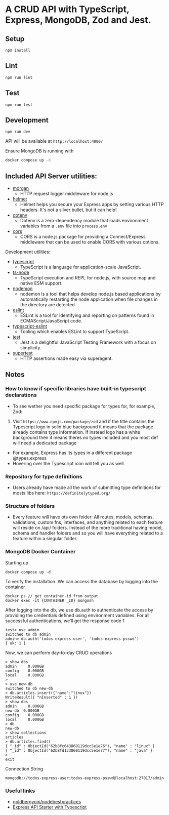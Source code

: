 # A CRUD API with TypeScript, Express, MongoDB, Zod and Jest. 

## Setup

```
npm install
```

## Lint

```
npm run lint
```

## Test

```
npm run test
```

## Development

```
npm run dev
```

API will be available at `http://localhost:4000/`

Ensure MongoDB is running with

```sh
docker compose up -d
```



## Included API Server utilities:

- [morgan](https://www.npmjs.com/package/morgan)
  - HTTP request logger middleware for node.js
- [helmet](https://www.npmjs.com/package/helmet)
  - Helmet helps you secure your Express apps by setting various HTTP headers. It's not a silver bullet, but it can help!
- [dotenv](https://www.npmjs.com/package/dotenv)
  - Dotenv is a zero-dependency module that loads environment variables from a `.env` file into `process.env`
- [cors](https://www.npmjs.com/package/cors)
  - CORS is a node.js package for providing a Connect/Express middleware that can be used to enable CORS with various options.

Development utilities:

- [typescript](https://www.npmjs.com/package/typescript)
  - TypeScript is a language for application-scale JavaScript.
- [ts-node](https://www.npmjs.com/package/ts-node)
  - TypeScript execution and REPL for node.js, with source map and native ESM support.
- [nodemon](https://www.npmjs.com/package/nodemon)
  - nodemon is a tool that helps develop node.js based applications by automatically restarting the node application when file changes in the directory are detected.
- [eslint](https://www.npmjs.com/package/eslint)
  - ESLint is a tool for identifying and reporting on patterns found in ECMAScript/JavaScript code.
- [typescript-eslint](https://typescript-eslint.io/)
  - Tooling which enables ESLint to support TypeScript.
- [jest](https://www.npmjs.com/package/jest)
  - Jest is a delightful JavaScript Testing Framework with a focus on simplicity.
- [supertest](https://www.npmjs.com/package/supertest)
  - HTTP assertions made easy via superagent.

## Notes

### How to know if specific libraries have built-in typescript declarations
- To see wether you need specific package for types for, for example, Zod: 
1. Visit `https://www.npmjs.com/package/zod` and if the title contains the Typescript logo in solid blue background it means that the package already contains type information. If instead logo has a white background then it means theres no types included and you most def will need a dedicated package
- For example, Express has its types in a different package @types.express
- Hovering over the Typescript icon will tell you as well


### Repository for type definitions
- Users already have made all the work of submitting type definitions for mosts libs here: `https://definitelytyped.org/`

### Structure of folders
- Every feature will have ots own folder: All routes, models, schemas, validations, custom fns, interfaces, and anything related to each feature will reside on /api/<feature-name> folders. Instead of the more traditional having model, schema and handler folders and so you will have everything related to a feature within a singular folder.



### MongoDB Docker Container

Starting up
```
docker compose up -d
```

To verify the installation. We can access the database by logging into the container

```
docker ps // get container-id from output
docker exec -it {CONTAINER _ID} mongosh
```
After logging into the db, we use db.auth to authenticate the access by providing the credentials defined using environment variables. For all successful authentications, we’ll get the response code 1

``` 
test> use admin
switched to db admin
admin> db.auth('todos-express-user', 'todos-express-psswd')
{ ok: 1 }

```
Now, we can perform day-to-day CRUD operations


```
> show dbs
admin     0.000GB
config    0.000GB
local     0.000GB
>
> use new-db
switched to db new-db
> db.articles.insert({"name":"linux"})
WriteResult({ "nInserted" : 1 })
> show dbs
admin     0.000GB
new-db  0.000GB
config    0.000GB
local     0.000GB
> db
new-db
> show collections
articles
> db.articles.find()
{ "_id" : ObjectId("62b8fc643860119dcc5e1e76"), "name" : "linux" }
{ "_id" : ObjectId("62b8fd133860119dcc5e1e77"), "name" : "java" }
>
exit
```

Connection String
```
mongodb://todos-express-user:todos-express-psswd@localhost:27017/admin
```


### Useful links
- [goldbergyoni/nodebestpractices](https://github.com/goldbergyoni/nodebestpractices)
- [Express API Starter with Typescript](https://github.com/CodingGarden/intro-to-typescript/tree/examples/examples/express-api)